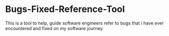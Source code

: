 # Bugs-Fixed-Reference-Tool
This is a tool to help, guide software engineers refer to bugs that i have ever encountered and fixed on my software journey.
